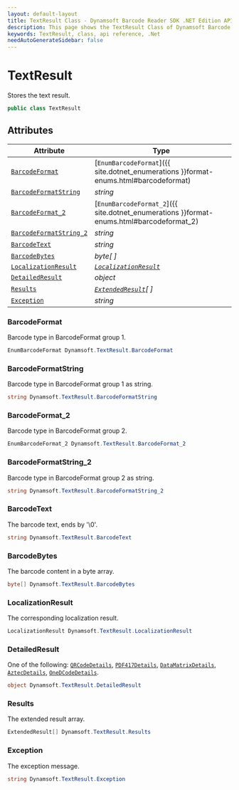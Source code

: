 ```yaml
---
layout: default-layout
title: TextResult Class - Dynamsoft Barcode Reader SDK .NET Edition API Reference
description: This page shows the TextResult Class of Dynamsoft Barcode Reader SDK .NET Edition.
keywords: TextResult, class, api reference, .Net
needAutoGenerateSidebar: false
---
```



# TextResult
Stores the text result.

```csharp
public class TextResult
```  

## Attributes
  
| Attribute | Type |
|---------- | ---- |
| [`BarcodeFormat`](#barcodeformat) | [`EnumBarcodeFormat`]({{ site.dotnet_enumerations }}format-enums.html#barcodeformat) |
| [`BarcodeFormatString`](#barcodeformatstring) | *string* |
| [`BarcodeFormat_2`](#barcodeformat_2) | [`EnumBarcodeFormat_2`]({{ site.dotnet_enumerations }}format-enums.html#barcodeformat_2) |
| [`BarcodeFormatString_2`](#barcodeformatstring_2) | *string* |
| [`BarcodeText`](#barcodetext) | *string* |
| [`BarcodeBytes`](#barcodebytes) | *byte[ ]* |
| [`LocalizationResult`](#localizationresult) | *[`LocalizationResult`](LocalizationResult.md)* |
| [`DetailedResult`](#detailedresult) | *object* |
| [`Results`](#results) | *[`ExtendedResult`](ExtendedResult.md)[ ]* |
| [`Exception`](#exception) | *string* |


### BarcodeFormat
Barcode type in BarcodeFormat group 1.

```csharp
EnumBarcodeFormat Dynamsoft.TextResult.BarcodeFormat
```

### BarcodeFormatString
Barcode type in BarcodeFormat group 1 as string.

```csharp
string Dynamsoft.TextResult.BarcodeFormatString
```

### BarcodeFormat_2
Barcode type in BarcodeFormat group 2.

```csharp
EnumBarcodeFormat_2 Dynamsoft.TextResult.BarcodeFormat_2
```

### BarcodeFormatString_2
Barcode type in BarcodeFormat group 2 as string.

```csharp
string Dynamsoft.TextResult.BarcodeFormatString_2
```

### BarcodeText
The barcode text, ends by '\0'.

```csharp
string Dynamsoft.TextResult.BarcodeText
```

### BarcodeBytes
The barcode content in a byte array.

```csharp
byte[] Dynamsoft.TextResult.BarcodeBytes
```

### LocalizationResult
The corresponding localization result.

```csharp
LocalizationResult Dynamsoft.TextResult.LocalizationResult
```

### DetailedResult
One of the following: [`QRCodeDetails`](QRCodeDetails.md), [`PDF417Details`](PDF417Details.md), [`DataMatrixDetails`](DataMatrixDetails.md), [`AztecDetails`](AztecDetails.md), [`OneDCodeDetails`](OneDCodeDetails.md).

```csharp
object Dynamsoft.TextResult.DetailedResult
```

### Results
The extended result array.

```csharp
ExtendedResult[] Dynamsoft.TextResult.Results
```

### Exception
The exception message.

```csharp
string Dynamsoft.TextResult.Exception
```
